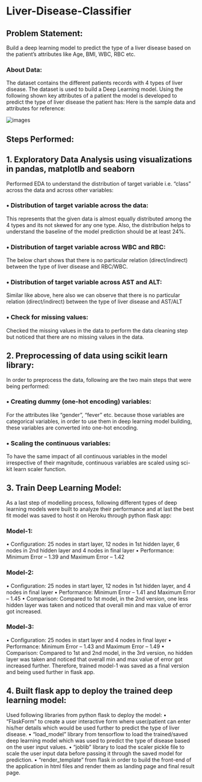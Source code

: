 # Liver-Disease-Classifier

## Problem Statement:
Build a deep learning model to predict the type of a liver disease based on the patient’s attributes like Age, BMI, WBC, RBC etc.

### About Data:
The dataset contains the different patients records with 4 types of liver disease. The dataset is used to build a Deep Learning model. Using the following shown key attributes of a patient the model is developed to predict the type of liver disease the patient has:
Here is the sample data and attributes for reference:

![images](Picture1.png)
 
## Steps Performed:
## 1.	Exploratory Data Analysis using visualizations in pandas, matplotlb and seaborn
Performed EDA to understand the distribution of target variable i.e. “class” across the data and across other variables:
### •	Distribution of target variable across the data:
This represents that the given data is almost equally distributed among the 4 types and its not skewed for any one type.
Also, the distribution helps to understand the baseline of the model prediction should be at least 24%. 

### •	Distribution of target variable across WBC and RBC:
The below chart shows that there is no particular relation (direct/indirect) between the type of liver disease and RBC/WBC. 
 
### •	Distribution of target variable across AST and ALT:
Similar like above, here also we can observe that there is no particular relation (direct/indirect) between the type of liver disease and AST/ALT
 
### •	Check for missing values:
Checked the missing values in the data to perform the data cleaning step but noticed that there are no missing values in the data.

## 2.	Preprocessing of data using scikit learn library:
In order to preprocess the data, following are the two main steps that were being performed:

### •	Creating dummy (one-hot encoding) variables: 
For the attributes like “gender”, “fever” etc. because those variables are categorical variables, in order to use them in deep learning model building, these variables are converted into one-hot encoding.
 
### •	Scaling the continuous variables: 
To have the same impact of all continuous variables in the model irrespective of their magnitude, continuous variables are scaled using sci-kit learn scaler function.

## 3.	Train Deep Learning Model:
As a last step of modelling process, following different types of deep learning models were built to analyze their performance and at last the best fit model was saved to host it on Heroku through python flask app:

### Model-1: 
•	Configuration: 25 nodes in start layer, 12 nodes in 1st hidden layer, 6 nodes in 2nd hidden layer and 4 nodes in final layer
•	Performance: Minimum Error – 1.39 and Maximum Error – 1.42

### Model-2: 
•	Configuration: 25 nodes in start layer, 12 nodes in 1st hidden layer, and 4 nodes in final layer
•	Performance: Minimum Error – 1.41 and Maximum Error – 1.45
•	Comparison: Compared to 1st model, in the 2nd version, one less hidden layer was taken and noticed that overall min and max value of error got increased.

### Model-3: 
•	Configuration: 25 nodes in start layer and 4 nodes in final layer
•	Performance: Minimum Error – 1.43 and Maximum Error – 1.49
•	Comparison: Compared to 1st and 2nd model, in the 3rd version, no hidden layer was taken and noticed that overall min and max value of error got increased further.
Therefore, trained model-1 was saved as a final version and being used further in flask app.

## 4.	Built flask app to deploy the trained deep learning model:
Used following libraries from python flask to deploy the model:
•	“FlaskForm” to create a user interactive form where user/patient can enter his/her details which would be used further to predict the type of liver disease.
•	“load_model” library from tensorflow to load the trained/saved deep learning model which was used to predict the type of disease based on the user input values.
•	“joblib” library to load the scaler pickle file to scale the user input data before passing it through the saved model for prediction.
•	“render_template” from flask in order to build the front-end of the application in html files and render them as landing page and final result page.

